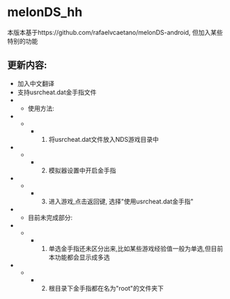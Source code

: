  # melonDS_hh
 本版本基于https://github.com/rafaelvcaetano/melonDS-android, 但加入某些特别的功能
 
 ## 更新内容:
 * 加入中文翻译
 * 支持usrcheat.dat金手指文件
 * * 使用方法:
 * * * 1. 将usrcheat.dat文件放入NDS游戏目录中
 * * * 2. 模拟器设置中开启金手指
 * * * 3. 进入游戏,点击返回键, 选择"使用usrcheat.dat金手指"
 * * 目前未完成部分:
 * * * 1. 单选金手指还未区分出来,比如某些游戏经验值一般为单选,但目前本功能都会显示成多选
 * * * 2. 根目录下金手指都在名为"root"的文件夹下
